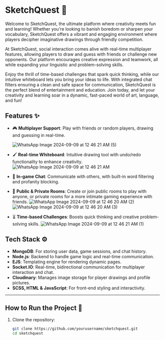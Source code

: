 # SketchQuest 🎨

Welcome to SketchQuest, the ultimate platform where creativity meets fun and learning! Whether you're looking to banish boredom or sharpen your vocabulary, SketchQuest offers a vibrant and engaging environment where players decipher imaginative drawings through friendly competition.

At SketchQuest, social interaction comes alive with real-time multiplayer features, allowing players to draw and guess with friends or challenge new opponents. Our platform encourages creative expression and teamwork, all while expanding your linguistic and problem-solving skills.

Enjoy the thrill of time-based challenges that spark quick thinking, while our intuitive whiteboard lets you bring your ideas to life. With integrated chat filters ensuring a clean and safe space for communication, SketchQuest is the perfect blend of entertainment and education. Join today, and let your creativity and learning soar in a dynamic, fast-paced world of art, language, and fun!

## Features ✨
- 🎮 **Multiplayer Support**: Play with friends or random players, drawing and guessing in real-time.
  
  ![WhatsApp Image 2024-09-09 at 12 46 21 AM (5)](https://github.com/user-attachments/assets/75d246bc-d5a6-495a-894d-9f3ef15ab587)
- 🖌️ **Real-time Whiteboard**: Intuitive drawing tool with undo/redo functionality to enhance creativity.
  ![WhatsApp Image 2024-09-09 at 12 46 21 AM](https://github.com/user-attachments/assets/e887f969-7f7c-4c36-a2c5-f63b8869973a)
- 💬 **In-game Chat**: Communicate with others, with built-in word filtering and profanity blocking.
- 🔐 **Public & Private Rooms**: Create or join public rooms to play with anyone, or private rooms for a more intimate gaming experience with friends.
  ![WhatsApp Image 2024-09-09 at 12 46 20 AM (2)](https://github.com/user-attachments/assets/94b158ee-a2fd-42b9-be76-965b90f1b733)
  ![WhatsApp Image 2024-09-09 at 12 46 20 AM (3)](https://github.com/user-attachments/assets/c8a0e7d9-f7ea-4dbf-bb74-73bc57a08094)
- ⏳ **Time-based Challenges**: Boosts quick thinking and creative problem-solving skills.
  ![WhatsApp Image 2024-09-09 at 12 46 21 AM (1)](https://github.com/user-attachments/assets/ac99f78b-a9b8-4954-b222-6845d8c1e9ca)

## Tech Stack ⚙️
- **MongoDB**: For storing user data, game sessions, and chat history.
- **Node.js**: Backend to handle game logic and real-time communication.
- **EJS**: Templating engine for rendering dynamic pages.
- **Socket.IO**: Real-time, bidirectional communication for multiplayer interaction and chat.
- **Cloudinary**: Manages image storage for player drawings and profile pictures.
- **SCSS, HTML & JavaScript**: For front-end styling and interactivity.

---


## How to Run the Project 🚀

1. Clone the repository:
   ```bash
   git clone https://github.com/yourusername/sketchquest.git
   cd sketchquest


